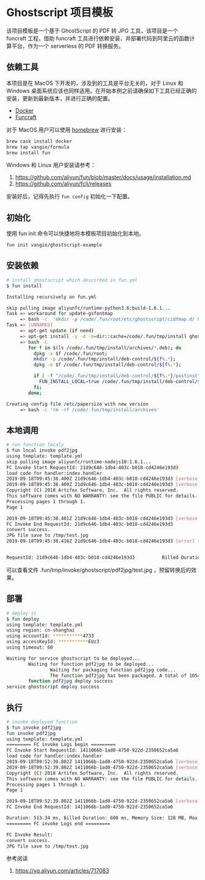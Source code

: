 # Ghostscript 项目模板

该项目模板是一个基于 GhostScript 的 PDF 转 JPG 工具，该项目是一个 funcraft 工程，借助 funcraft 工具进行依赖安装，并部署代码到阿里云的函数计算平台，作为一个 serverless 的 PDF 转换服务。

## 依赖工具

本项目是在 MacOS 下开发的，涉及到的工具是平台无关的，对于 Linux 和 Windows 桌面系统应该也同样适用。在开始本例之前请确保如下工具已经正确的安装，更新到最新版本，并进行正确的配置。

* [Docker](https://www.docker.com/)
* [Funcraft](https://github.com/alibaba/funcraft)

对于 MacOS 用户可以使用 [homebrew](https://brew.sh/) 进行安装：

```bash
brew cask install docker
brew tap vangie/formula
brew install fun
```

Windows 和 Linux 用户安装请参考：

1. https://github.com/aliyun/fun/blob/master/docs/usage/installation.md
2. https://github.com/aliyun/fcli/releases

安装好后，记得先执行 `fun config` 初始化一下配置。

## 初始化

使用 fun init 命令可以快捷地将本模板项目初始化到本地。

```bash
fun init vangie/ghostscript-example
```

## 安装依赖

```bash
# install ghostscript which descirbed in fun.yml
$ fun install

Installing recursively on fun.yml

skip pulling image aliyunfc/runtime-python3.6:build-1.6.1...
Task => workaround for update-gsfontmap
     => bash -c  'mkdir -p /code/.fun/root/etc/ghostscript/cidfmap.d/ && mkdir -p /code/.fun/root/etc/ghostscript/fontmap.d/ && mkdir -p /etc/ghostscript/ && mkdir -p /var/lib/ghostscript/ && mkdir -p /code/.fun/root/var/lib/ghostscript/fonts && ln -s /code/.fun/root/etc/ghostscript/cidfmap.d /etc/ghostscript/ && ln -s /code/.fun/root/etc/ghostscript/fontmap.d /etc/ghostscript/ && ln -s /code/.fun/root/var/lib/ghostscript/fonts /var/lib/ghostscript/'
Task => [UNNAMED]
     => apt-get update (if need)
     => apt-get install -y -d -o=dir::cache=/code/.fun/tmp/install ghostscript --reinstall
     => bash -c 
        for f in $(ls /code/.fun/tmp/install/archives/*.deb); do
          dpkg -x $f /code/.fun/root; 
          mkdir -p /code/.fun/tmp/install/deb-control/${f%.*}; 
          dpkg -e $f /code/.fun/tmp/install/deb-control/${f%.*}; 

          if [ -f "/code/.fun/tmp/install/deb-control/${f%.*}/postinst" ]; then 
            FUN_INSTALL_LOCAL=true /code/.fun/tmp/install/deb-control/${f%.*}/postinst configure;
          fi; 
        done;

Creating config file /etc/papersize with new version
     => bash -c 'rm -rf /code/.fun/tmp/install/archives'
```

## 本地调用

```bash
# run function localy
$ fun local invoke pdf2jpg
using template: template.yml
skip pulling image aliyunfc/runtime-nodejs10:1.6.1...
FC Invoke Start RequestId: 21d9c646-1db4-403c-b018-cd4246e193d3
load code for handler:index.handler
2019-09-18T09:45:38.400Z 21d9c646-1db4-403c-b018-cd4246e193d3 [verbose] stdout =================== START
2019-09-18T09:45:38.400Z 21d9c646-1db4-403c-b018-cd4246e193d3 [verbose] GPL Ghostscript 9.26 (2018-11-20)
Copyright (C) 2018 Artifex Software, Inc.  All rights reserved.
This software comes with NO WARRANTY: see the file PUBLIC for details.
Processing pages 1 through 1.
Page 1

2019-09-18T09:45:38.401Z 21d9c646-1db4-403c-b018-cd4246e193d3 [verbose] stdout =================== END
FC Invoke End RequestId: 21d9c646-1db4-403c-b018-cd4246e193d3
convert success.
JPG file save to /tmp/test.jpg
2019-09-18T09:45:38.416Z 21d9c646-1db4-403c-b018-cd4246e193d3 [error] (node:21) [DEP0005] DeprecationWarning: Buffer() is deprecated due to security and usability issues. Please use the Buffer.alloc(), Buffer.allocUnsafe(), or Buffer.from() methods instead.


RequestId: 21d9c646-1db4-403c-b018-cd4246e193d3          Billed Duration: 2132 ms        Memory Size: 1998 MB    Max Memory Used: 78 MB
```

可以查看文件 .fun/tmp/invoke/ghostscript/pdf2jpg/test.jpg ，预留转换后的效果。

## 部署

```bash
# deploy it
$ fun deploy
using template: template.yml
using region: cn-shanghai
using accountId: ***********4733
using accessKeyId: ***********EUz3
using timeout: 60

Waiting for service ghostscript to be deployed...
        Waiting for function pdf2jpg to be deployed...
                Waiting for packaging function pdf2jpg code...
                The function pdf2jpg has been packaged. A total of 1054 files files were compressed and the final size was 23.44 MB
        function pdf2jpg deploy success
service ghostscript deploy success
```

## 执行

```bash
# invoke deployed function
$ fun invoke pdf2jpg
fun invoke pdf2jpg
using template: template.yml
========= FC invoke Logs begin =========
FC Invoke Start RequestId: 1411066b-1ad0-4750-922d-2350652ca5a6
load code for handler:index.handler
2019-09-18T09:52:39.802Z 1411066b-1ad0-4750-922d-2350652ca5a6 [verbose] stdout =================== START
2019-09-18T09:52:39.802Z 1411066b-1ad0-4750-922d-2350652ca5a6 [verbose] GPL Ghostscript 9.26 (2018-11-20)
Copyright (C) 2018 Artifex Software, Inc.  All rights reserved.
This software comes with NO WARRANTY: see the file PUBLIC for details.
Processing pages 1 through 1.
Page 1

2019-09-18T09:52:39.802Z 1411066b-1ad0-4750-922d-2350652ca5a6 [verbose] stdout =================== END
FC Invoke End RequestId: 1411066b-1ad0-4750-922d-2350652ca5a6

Duration: 513.34 ms, Billed Duration: 600 ms, Memory Size: 128 MB, Max Memory Used: 56.49 MB
========= FC invoke Logs end =========

FC Invoke Result:
convert success.
JPG file save to /tmp/test.jpg
```

参考阅读

1. https://yq.aliyun.com/articles/717083
